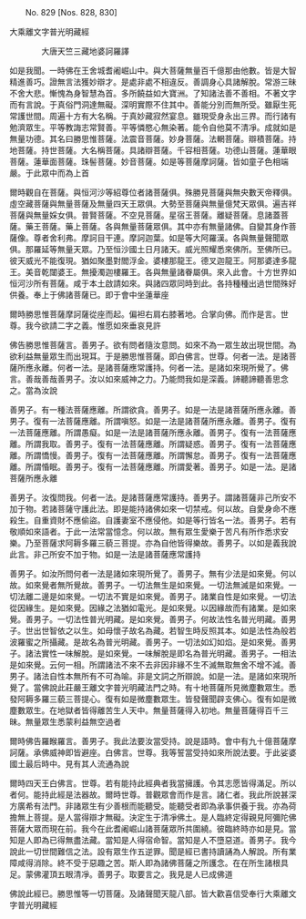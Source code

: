 ﻿　　No. 829 [Nos. 828, 830]

大乘離文字普光明藏經

　　　　大唐天竺三藏地婆訶羅譯


如是我聞。一時佛在王舍城耆阇崛山中。與大菩薩無量百千億那由他數。皆是大智精進善巧。證無言法獲妙辯才。是處非處不相違反。善調身心具諸解脫。常游三昧不舍大悲。慚愧為身智慧為首。多所饒益如大寶洲。了知諸法善不善相。不著文字而有言說。于真俗門洞達無礙。深明實際不住其中。善能分別而無所受。雖厭生死常護世間。周遍十方有大名稱。于真妙藏寂然宴息。雖現受身永出三界。而行諸有勉濟眾生。平等教誨志常賢善。平等憐愍心無染著。能令自他莫不清凈。成就如是無量功德。其名曰勝思惟菩薩。法震音菩薩。妙身菩薩。法輞菩薩。辯積菩薩。持地菩薩。持世菩薩。大名稱菩薩。具諸辯菩薩。千容相菩薩。功德山菩薩。蓮華眼菩薩。蓮華面菩薩。珠髻菩薩。妙音菩薩。如是等菩薩摩訶薩。皆如童子色相端嚴。于此眾中而為上首

爾時觀自在菩薩。與恒河沙等紹尊位者諸菩薩俱。殊勝見菩薩與無央數天帝釋俱。虛空藏菩薩與無量菩薩及無量四天王眾俱。大勢至菩薩與無量億梵天眾俱。遍吉祥菩薩與無量婇女俱。普賢菩薩。不空見菩薩。星宿王菩薩。離疑菩薩。息諸蓋菩薩。藥王菩薩。藥上菩薩。各與無量菩薩眾俱。其中亦有無量諸佛。自變其身作菩薩像。尊者舍利弗。摩訶目干連。摩訶迦葉。如是等大阿羅漢。各與無量聲聞眾俱。那羅延等無量天眾。乃至恒沙國土日月諸天。威光照耀悉來佛所。至佛所已。彼天威光不能復現。猶如聚墨對閻浮金。婆樓那龍王。德叉迦龍王。阿那婆達多龍王。美音乾闥婆王。無擾濁迦樓羅王。各與無量諸眷屬俱。來入此會。十方世界如恒河沙所有菩薩。咸于本土啟請如來。與諸四眾同時到此。各持種種出過世間殊好供養。奉上于佛諸菩薩已。即于會中坐蓮華座

爾時勝思惟菩薩摩訶薩從座而起。偏袒右肩右膝著地。合掌向佛。而作是言。世尊。我今欲請二字之義。惟愿如來垂哀見許

佛告勝思惟菩薩言。善男子。欲有問者隨汝意問。如來不為一眾生故出現世間。為欲利益無量眾生而出現耳。于是勝思惟菩薩。即白佛言。世尊。何者一法。是諸菩薩所應永離。何者一法。是諸菩薩應常護持。何者一法。是諸如來現所覺了。佛言。善哉善哉善男子。汝以如來威神之力。乃能問我如是深義。諦聽諦聽善思念之。當為汝說

善男子。有一種法菩薩應離。所謂欲貪。善男子。如是一法是諸菩薩所應永離。善男子。復有一法菩薩應離。所謂嗔怒。如是一法是諸菩薩所應永離。善男子。復有一法菩薩應離。所謂愚癡。如是一法是諸菩薩所應永離。善男子。復有一法菩薩應離。所謂我取。善男子。復有一法菩薩應離。所謂疑惑。善男子。復有一法菩薩應離。所謂憍慢。善男子。復有一法菩薩應離。所謂懈怠。善男子。復有一法菩薩應離。所謂惛眠。善男子。復有一法菩薩應離。所謂愛著。善男子。如是一法。是諸菩薩所應永離

善男子。汝復問我。何者一法。是諸菩薩應常護持。善男子。謂諸菩薩非己所安不加于物。若諸菩薩守護此法。即是能持諸佛如來一切禁戒。何以故。自愛身命不應殺生。自重資財不應偷盜。自護妻室不應侵他。如是等行皆名一法。善男子。若有敬順如來語者。于此一法常當憶念。何以故。無有眾生愛樂于苦凡有所作悉求安樂。乃至菩薩求阿耨多羅三藐三菩提。亦為自他皆得樂故。善男子。以如是義我說此言。非己所安不加于物。如是一法是諸菩薩應常護持

善男子。如汝所問何者一法是諸如來現所覺了。善男子。無有少法是如來覺。何以故。如來覺者無所覺故。善男子。一切法無生是如來覺。一切法無滅是如來覺。一切法離二邊是如來覺。一切法不實是如來覺。善男子。諸業自性是如來覺。一切法從因緣生。是如來覺。因緣之法猶如電光。是如來覺。以因緣故而有諸業。是如來覺。善男子。一切法性普光明藏。是如來覺。善男子。何故法性名普光明藏。善男子。世出世智依之以生。如母懷子故名為藏。若智生時反照其本。如是法性為般若波羅蜜之所攝藏。是故名為普光明藏。善男子。一切法如幻如焰。是如來覺。善男子。諸法實性一味解脫。是如來覺。一味解脫是即名為普光明藏。善男子。一相法是如來覺。云何一相。所謂諸法不來不去非因非緣不生不滅無取無舍不增不減。善男子。諸法自性本無所有不可為喻。非是文詞之所辯說。如是一法。是諸如來現所覺了。當佛說此莊嚴王離文字普光明藏法門之時。有十地菩薩所見微塵數眾生。悉發阿耨多羅三藐三菩提心。復有如是微塵數眾生。皆發聲聞辟支佛心。復有如是微塵數眾生。在地獄者皆得離苦生人天中。無量菩薩得入初地。無量菩薩得百千三昧。無量眾生悉蒙利益無空過者

爾時佛告羅睺羅言。善男子。我此法要汝當受持。說是語時。會中有九十億菩薩摩訶薩。承佛威神即皆避座。白佛言。世尊。我等誓當受持如來所說法要。于此娑婆國土最后時中。見有其人流通為說

爾時四天王白佛言。世尊。若有能持此經典者我當擁護。令其志愿皆得滿足。所以者何。能持此經是法器故。爾時世尊。普觀眾會而作是言。諸仁者。我此所說甚深方廣希有法門。非諸眾生有少善根而能聽受。能聽受者即為承事供養于我。亦為荷擔無上菩提。是人當得辯才無礙。決定生于清凈佛土。是人臨終定得親見阿彌陀佛菩薩大眾而現在前。我今在此耆阇崛山諸菩薩眾所共圍繞。彼臨終時亦如是見。當知是人即為已得無盡法藏。當知是人得宿命智。當知是人不墮惡道。善男子。我今說此一切世間難信之法。設有眾生作五逆罪。聞是經已書持讀誦為人解說。所有業障咸得消除。終不受于惡趣之苦。斯人即為諸佛菩薩之所護念。在在所生諸根具足。蒙佛灌頂五眼清凈。善男子。取要言之。我見是人已成佛道

佛說此經已。勝思惟等一切菩薩。及諸聲聞天龍八部。皆大歡喜信受奉行大乘離文字普光明藏經
